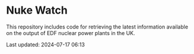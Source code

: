 # Nuke Watch

This repository includes code for retrieving the latest information available on the output of EDF nuclear power plants in the UK.

Last updated: 2024-07-17 06:13